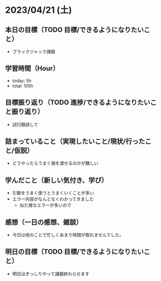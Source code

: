 # 2023/04/21 (土)

## 本日の目標（TODO 目標/できるようになりたいこと）

- ブラックジャック課題

## 学習時間（Hour）

- today: 5h
- total: 105h

## 目標振り返り（TODO 進捗/できるようになりたいこと振り返り）

- 試行錯誤して

## 詰まっていること（実現したいこと/現状/行ったこと/仮説）

- どうやったらうまく値を渡せるのかが難しい

## 学んだこと（新しい気付き、学び）

- 引数をうまく使うとうまくいくことが多い
- エラー内容がなんとなくわかってきました
  - 似た様なエラーが多いので

## 感想（一日の感想、雑談）

- 今日は他のことで忙しくあまり時間が取れませんでした。

## 明日の目標（TODO 目標/できるようになりたいこと）

- 明日はぎっしりやって課題終わらせます
